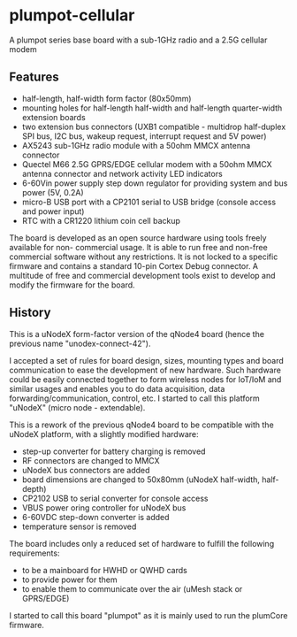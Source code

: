plumpot-cellular
===================

A plumpot series base board with a sub-1GHz radio and a 2.5G cellular modem

Features
--------------------

- half-length, half-width form factor (80x50mm)
- mounting holes for half-length half-width and half-length quarter-width extension boards
- two extension bus connectors (UXB1 compatible - multidrop half-duplex SPI bus, I2C bus, wakeup request, interrupt request and 5V power)
- AX5243 sub-1GHz radio module with a 50ohm MMCX antenna connector
- Quectel M66 2.5G GPRS/EDGE cellular modem with a 50ohm MMCX antenna connector and network activity LED indicators
- 6-60Vin power supply step down regulator for providing system and bus power (5V, 0.2A)
- micro-B USB port with a CP2101 serial to USB bridge (console access and power input)
- RTC with a CR1220 lithium coin cell backup

The board is developed as an open source hardware using tools freely available for non-
commercial usage. It is able to run free and non-free commercial software without any
restrictions. It is not locked to a specific firmware and contains a standard 10-pin Cortex Debug
connector. A multitude of free and commercial development tools exist to develop and modify the
firmware for the board.

History
----------------

This is a uNodeX form-factor version of the qNode4 board (hence the previous name "unodex-connect-42").

I accepted a set of rules for board design, sizes, mounting types and board communication
to ease the development of new hardware. Such hardware could be easily connected together
to form wireless nodes for IoT/IoM and similar usages and enables you to do data acquisition,
data forwarding/communication, control, etc. I started to call this platform "uNodeX"
(micro node - extendable).

This is a rework of the previous qNode4 board to be compatible with the uNodeX platform,
with a slightly modified hardware:

- step-up converter for battery charging is removed
- RF connectors are changed to MMCX
- uNodeX bus connectors are added
- board dimensions are changed to 50x80mm (uNodeX half-width, half-depth)
- CP2102 USB to serial converter for console access
- VBUS power oring controller for uNodeX bus
- 6-60VDC step-down converter is added
- temperature sensor is removed

The board includes only a reduced set of hardware to fulfill the following requirements:

- to be a mainboard for HWHD or QWHD cards
- to provide power for them
- to enable them to communicate over the air (uMesh stack or GPRS/EDGE)

I started to call this board "plumpot" as it is mainly used to run the plumCore firmware.
